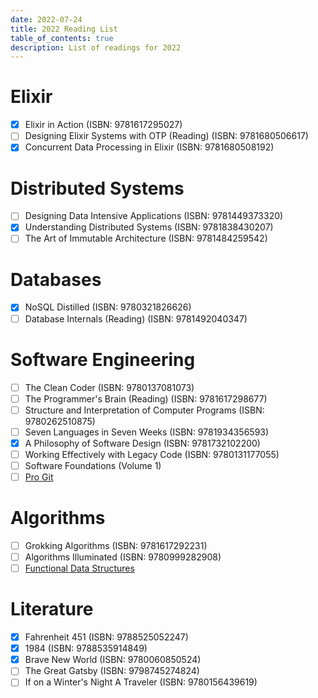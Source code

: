 ```yaml
---
date: 2022-07-24
title: 2022 Reading List
table_of_contents: true
description: List of readings for 2022
---
```


# Elixir
- [X] Elixir in Action (ISBN: 9781617295027)
- [ ] Designing Elixir Systems with OTP (Reading) (ISBN: 9781680506617)
- [X] Concurrent Data Processing in Elixir (ISBN: 9781680508192)

# Distributed Systems
- [ ] Designing Data Intensive Applications (ISBN: 9781449373320)
- [X] Understanding Distributed Systems (ISBN: 9781838430207)
- [ ] The Art of Immutable Architecture (ISBN: 9781484259542)

# Databases
- [X] NoSQL Distilled (ISBN: 9780321826626)
- [ ] Database Internals (Reading) (ISBN:  9781492040347)

# Software Engineering
- [ ] The Clean Coder (ISBN: 9780137081073)
- [ ] The Programmer's Brain (Reading) (ISBN: 9781617298677)
- [ ] Structure and Interpretation of Computer Programs (ISBN: 9780262510875)
- [ ] Seven Languages in Seven Weeks (ISBN: 9781934356593)
- [X] A Philosophy of Software Design (ISBN: 9781732102200)
- [ ] Working Effectively with Legacy Code (ISBN: 9780131177055)
- [ ] Software Foundations (Volume 1)
- [ ] [Pro Git](https://git-scm.com/book/en/v2)

# Algorithms
- [ ] Grokking Algorithms (ISBN: 9781617292231)
- [ ] Algorithms Illuminated (ISBN: 9780999282908)
- [ ] [Functional Data Structures](https://cs.uwaterloo.ca/~plragde/flaneries/FDS)

# Literature
- [X] Fahrenheit 451 (ISBN: 9788525052247)
- [X] 1984 (ISBN: 9788535914849)
- [X] Brave New World (ISBN: 9780060850524)
- [ ] The Great Gatsby (ISBN: 9798745274824)
- [ ] If on a Winter's Night A Traveler (ISBN: 9780156439619)
